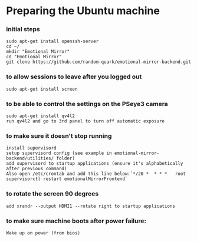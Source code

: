 # Preparing the Ubuntu machine
### initial steps
```
sudo apt-get install openssh-server
cd ~/
mkdir "Emotional Mirror"
cd "Emotional Mirror"
git clone https://github.com/random-quark/emotional-mirror-backend.git
```

### to allow sessions to leave after you logged out
```
sudo apt-get install screen
```

### to be able to control the settings on the PSeye3 camera
```
sudo apt-get install qv4l2
run qv4l2 and go to 3rd panel to turn off automatic exposure
```

### to make sure it doesn't stop running
```
install supervisord
setup supervisord config (see example in emotional-mirror-backend/utilities/ folder)
add supervisord to startup applications (ensure it's alphabetically after previous command)
Also open /etc/crontab and add this line below:`*/20 *	* * *	root	supervisorctl restart emotionalMirrorFrontend`
```

### to rotate the screen 90 degrees
```
add xrandr --output HDMI1 --rotate right to startup applications
```

### to make sure machine boots after power failure:
```
Wake up on power (from bios)
```
